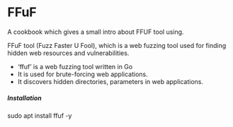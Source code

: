 # FFuF
<p>A cookbook which gives a small intro about FFUF tool using.</p>

<p>FFuF tool (Fuzz Faster U Fool), which is a web fuzzing tool used for finding hidden web resources and vulnerabilities.</p>

<ul>
<li>‘ffuf’ is a web fuzzing tool written in Go</li>
<li>It is used for brute-forcing web applications.</li>
<li>It discovers hidden directories, parameters in web applications.</li>
</ul>

<h5>Installation</h5>
<p>sudo apt install ffuf -y</p>
